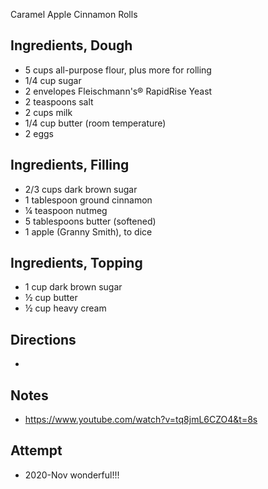 Caramel Apple Cinnamon Rolls

## Ingredients, Dough
* 5 cups all-purpose flour, plus more for rolling
* 1/4 cup sugar
* 2 envelopes Fleischmann's® RapidRise Yeast
* 2 teaspoons salt
* 2 cups milk
* 1/4 cup butter (room temperature)
* 2 eggs

## Ingredients, Filling
* 2/3 cups dark brown sugar
* 1 tablespoon ground cinnamon
* ¼ teaspoon nutmeg
* 5 tablespoons butter (softened)
* 1 apple (Granny Smith), to dice

## Ingredients, Topping
* 1 cup dark brown sugar
* ½ cup butter
* ½ cup heavy cream

## Directions
* 

## Notes
* https://www.youtube.com/watch?v=tq8jmL6CZO4&t=8s

## Attempt
* 2020-Nov wonderful!!!

